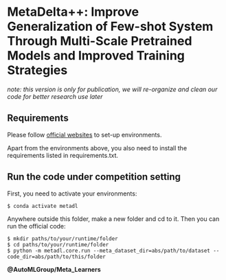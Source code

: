 # MetaDelta++: Improve Generalization of Few-shot System Through Multi-Scale Pretrained Models and Improved Training Strategies

_note: this version is only for publication, we will re-organize and clean our code for better research use later_

## Requirements

Please follow [official websites](https://github.com/ebadrian/metadl/tree/master/starting_kit) to set-up environments. 

Apart from the environments above, you also need to install the requirements listed in requirements.txt.

## Run the code under competition setting

First, you need to activate your environments:
```
$ conda activate metadl
```

Anywhere outside this folder, make a new folder and cd to it. Then you can run the official code:
```
$ mkdir paths/to/your/runtime/folder
$ cd paths/to/your/runtime/folder
$ python -m metadl.core.run --meta_dataset_dir=abs/path/to/dataset --code_dir=abs/path/to/this/folder
```

__@AutoMLGroup/Meta_Learners__